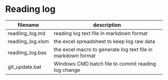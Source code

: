 # Reading log

|filename|description|
|---|---|
|readling_log.md|reading log text file in markdown format|
|readling_log.xlsm|the excel spreadsheet to keep log raw data|
|readling_log.bas|the excel macro to generate log text file in markdown format|
|git_update.bat|Windows CMD batch file to commit reading log change|
